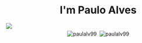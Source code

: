 <h1 align="center">I'm Paulo Alves</h1>

<p align="left">
</p>

<img align="center" style="margin-bottom: 5px" src="https://komarev.com/ghpvc/?username=PaulAlv99" >
<div style="display: flex; justify-content: center; gap: 2px;">
  
  <div>
    <img style="height: auto;weight: auto;" align="left" src="https://github-readme-stats.vercel.app/api/top-langs?username=paulalv99&show_icons=true&locale=en&layout=compact&theme=dark" alt="paulalv99" style="height: 200px;">
  </div>
  <div>
    <img style="height: auto;weight: auto;" align="right" src="https://github-readme-stats.vercel.app/api?username=paulalv99&show_icons=true&locale=en&theme=dark" alt="paulalv99" style="height: 200px;">
  </div>
  
</div>
